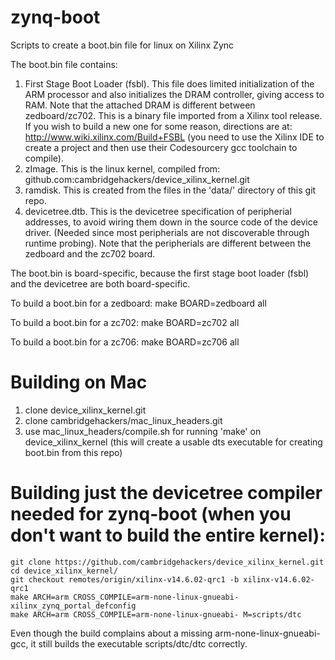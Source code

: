 zynq-boot
=========

Scripts to create a boot.bin file for linux on Xilinx Zync

The boot.bin file contains:
1) First Stage Boot Loader (fsbl).  This file does limited initialization
    of the ARM processor and also initializes the DRAM controller, giving access
    to RAM.  Note that the attached DRAM is different between zedboard/zc702.
    This is a binary file imported from a
    Xilinx tool release.  If you wish to build a new one for some reason,
    directions are at:
        http://www.wiki.xilinx.com/Build+FSBL
    (you need to use the Xilinx IDE to create a project and then use their
    Codesourcery gcc toolchain to compile).
2) zImage.  This is the linux kernel, compiled from:
    github.com:cambridgehackers/device_xilinx_kernel.git
3) ramdisk.  This is created from the files in the 'data/' directory
    of this git repo.
4) devicetree.dtb.  This is the devicetree specification of peripherial
    addresses, to avoid wiring them down in the source code of the device
    driver.  (Needed since most peripherials are not discoverable through
    runtime probing).  Note that the peripherials are different between
    the zedboard and the zc702 board.

The boot.bin is board-specific, because the first stage boot loader
(fsbl) and the devicetree are both board-specific.

To build a boot.bin for a zedboard:
   make BOARD=zedboard all

To build a boot.bin for a zc702:
   make BOARD=zc702 all

To build a boot.bin for a zc706:
   make BOARD=zc706 all

Building on Mac
===============
1) clone device_xilinx_kernel.git
2) clone cambridgehackers/mac_linux_headers.git
3) use mac_linux_headers/compile.sh for running 'make' on device_xilinx_kernel
    (this will create a usable dts executable for creating boot.bin from this repo)

Building just the devicetree compiler needed for zynq-boot (when you don't want to build the entire kernel):
===================================================
    git clone https://github.com/cambridgehackers/device_xilinx_kernel.git
    cd device_xilinx_kernel/
    git checkout remotes/origin/xilinx-v14.6.02-qrc1 -b xilinx-v14.6.02-qrc1
    make ARCH=arm CROSS_COMPILE=arm-none-linux-gnueabi- xilinx_zynq_portal_defconfig
    make ARCH=arm CROSS_COMPILE=arm-none-linux-gnueabi- M=scripts/dtc

Even though the build complains about a missing arm-none-linux-gnueabi-gcc,
it still builds the executable scripts/dtc/dtc correctly.
